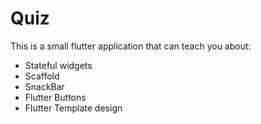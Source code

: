 <h1>Quiz</h1>

<p>This is a small flutter application that can teach you about:</p>
<ul>
  <li>Stateful widgets</li>
  <li>Scaffold</li>
  <li>SnackBar</li>
  <li>Flutter Buttons</li>
  <li>Flutter Template design
</ul>
